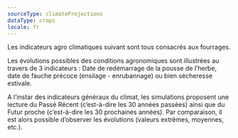 ```yaml
---
sourceType: climateProjections
dataType: crops
locale: fr
---
```


Les indicateurs agro climatiques suivant sont tous consacrés aux fourrages.

Les évolutions possibles des conditions agronomiques sont illustrées au travers
de 3 indicateurs : Date de redémarrage de la pousse de l’herbe, date de fauche
précoce (ensilage - enrubannage) ou bien sécheresse estivale.

A l’instar des indicateurs généraux du climat, les simulations proposent une
lecture du Passé Récent (c’est-à-dire les 30 années passées) ainsi que du Futur
proche (c’est-à-dire les 30 prochaines années). Par comparaison, il est alors
possible d’observer les évolutions (valeurs extrêmes, moyennes, etc.).